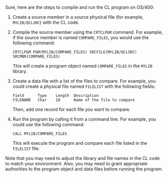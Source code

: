 Sure, here are the steps to compile and run the CL program on OS/400:

1. Create a source member in a source physical file (for example, `MYLIB/QCLSRC`) with the CL code.
2. Compile the source member using the `CRTCLPGM` command. For example, if the source member is named `COMPARE_FILES`, you would use the following command:

   ```
   CRTCLPGM PGM(MYLIB/COMPARE_FILES) SRCFILE(MYLIB/QCLSRC) SRCMBR(COMPARE_FILES)
   ```

   This will create a program object named `COMPARE_FILES` in the `MYLIB` library.
3. Create a data file with a list of the files to compare. For example, you could create a physical file named `FILELIST` with the following fields:

   ```
   Field      Type    Length  Description
   FILENAME   Char    10      Name of the file to compare
   ```

   Then, add one record for each file you want to compare.
4. Run the program by calling it from a command line. For example, you could use the following command:

   ```
   CALL MYLIB/COMPARE_FILES
   ```

   This will execute the program and compare each file listed in the `FILELIST` file.

Note that you may need to adjust the library and file names in the CL code to match your environment. Also, you may need to grant appropriate authorities to the program object and data files before running the program.
